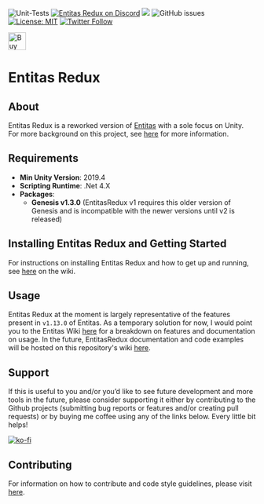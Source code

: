 ![Unit-Tests](https://github.com/jeffcampbellmakesgames/Entitas-Redux/workflows/Unit%20Tests/badge.svg) <a href="https://discord.gg/uHrVx5Z"><img src="https://img.shields.io/discord/599321316377624601.svg?logo=discord&logoColor=FFFFFF&label=Discord&labelColor=6A7EC2&color=7389D8" alt="Entitas Redux on Discord"></a> <a href="https://openupm.com/packages/com.jeffcampbellmakesgames.entitasredux/"><img src="https://img.shields.io/npm/v/com.jeffcampbellmakesgames.entitasredux?label=openupm&amp;registry_uri=https://package.openupm.com" /></a>
<img alt="GitHub issues" src="https://img.shields.io/github/issues/jeffcampbellmakesgames/Entitas-Redux?style=flat-square"> [![License: MIT](https://img.shields.io/badge/License-MIT-blue.svg)](https://opensource.org/licenses/MIT)
[![Twitter Follow](https://img.shields.io/badge/twitter-%40stampyturtle-blue.svg?style=flat&label=Follow)](https://twitter.com/stampyturtle)

<a href='https://ko-fi.com/I3I2W7GX' target='_blank'><img height='36' style='border:0px;height:36px;' src='https://cdn.ko-fi.com/cdn/kofi3.png?v=2' border='0' alt='Buy Me a Coffee at ko-fi.com' /></a>

# Entitas Redux

## About
Entitas Redux is a reworked version of [Entitas](https://github.com/sschmid/Entitas-CSharp) with a sole focus on Unity. For more background on this project, see [here](BACKGROUND.md) for more information.

## Requirements
* **Min Unity Version**: 2019.4
* **Scripting Runtime**: .Net 4.X
* **Packages**:
  * **Genesis v1.3.0** (EntitasRedux v1 requires this older version of Genesis and is incompatible with the newer versions until v2 is released)

## Installing Entitas Redux and Getting Started

For instructions on installing Entitas Redux and how to get up and running, see [here](https://github.com/jeffcampbellmakesgames/Entitas-Redux/wiki/Getting-Started) on the wiki.

## Usage

Entitas Redux at the moment is largely representative of the features present in `v1.13.0` of Entitas. As a temporary solution for now, I would point you to the Entitas Wiki [here](https://github.com/sschmid/Entitas-CSharp/wiki/Tutorials) for a breakdown on features and documentation on usage. In the future, EntitasRedux documentation and code examples will be hosted on this repository's wiki [here](https://github.com/jeffcampbellmakesgames/Entitas-Redux/wiki).

## Support
If this is useful to you and/or you’d like to see future development and more tools in the future, please consider supporting it either by contributing to the Github projects (submitting bug reports or features and/or creating pull requests) or by buying me coffee using any of the links below. Every little bit helps!

[![ko-fi](https://www.ko-fi.com/img/githubbutton_sm.svg)](https://ko-fi.com/I3I2W7GX)

## Contributing

For information on how to contribute and code style guidelines, please visit [here](CONTRIBUTING.md).
